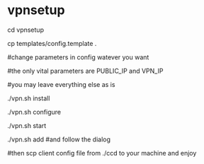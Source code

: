# vpnsetup

cd vpnsetup

cp templates/config.template .

#change parameters in config watever you want

#the only vital parameters are PUBLIC_IP and VPN_IP

#you may leave everything else as is

./vpn.sh install

./vpn.sh configure

./vpn.sh start

./vpn.sh add #and follow the dialog

#then scp client config file from ./ccd to your machine and enjoy

